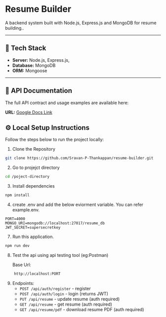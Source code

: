 # Resume Builder 

A backend system built with Node.js, Express.js and MongoDB for resume building..

---

## 🚀 Tech Stack

- **Server:** Node.js, Express.js,  
- **Database:** MongoDB  
- **ORM:** Mongoose  

---

## 📄 API Documentation

The full API contract and usage examples are available here:

**URL:** [Google Docs Link](https://docs.google.com/document/d/1L5kpiaK_RNK5mnU6caw5wcFQcVJDoB9_yNZIDS6M_4M/edit?tab=t.0)

## ⚙️ Local Setup Instructions

Follow the steps below to run the project locally:

 1. Clone the Repository
```bash
git clone https://github.com/Sravan-P-Thankappan/resume-builder.git
```
 2. Go to projejct directory
```bash
cd /poject-directory
```
 3. Install dependencies
```bash
npm install
```
 4. create .env and add the below eviorment variable. You can refer example.env.
```.env
PORT=4000
MONGO_URI=mongodb://localhost:27017/resume_db
JWT_SECRET=supersecretkey
```

 7. Run this application.
 ```bash
 npm run dev
  ```
8. Test the api using api testing tool (eg:Postman)
   
   Base Url:
 ```bash
     http://localhost:PORT
 ```
9. Endpoints:
   - `POST /api/auth/register` - register
   - `POST /api/auth/login` - login (returns JWT)
   - `PUT /api/resume` - update resume (auth required)
   - `GET /api/resume` - get resume (auth required)
   - `GET /api/resume/pdf` - download resume PDF (auth required)
